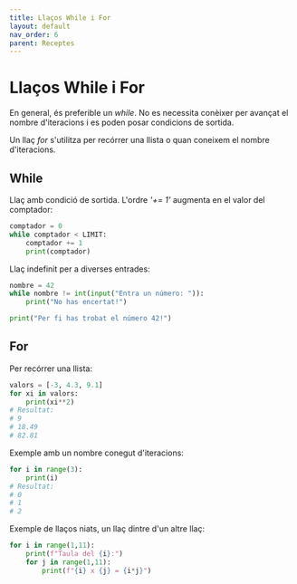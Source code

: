 ```yaml
---
title: Llaços While i For
layout: default
nav_order: 6
parent: Receptes
---
```


# Llaços While i For

En general, és preferible un *while*. No es necessita conèixer per avançat el nombre d'iteracions i es poden posar condicions de sortida.

Un llaç *for* s'utilitza per recórrer una llista o quan coneixem el nombre d'iteracions.

## While

Llaç amb condició de sortida. L'ordre *'+= 1'* augmenta en  el valor del comptador:

```python
comptador = 0
while comptador < LIMIT:
    comptador += 1
    print(comptador)
```

Llaç indefinit per a diverses entrades:

```python
nombre = 42
while nombre != int(input("Entra un número: ")):
    print("No has encertat!")

print("Per fi has trobat el número 42!")
```

## For

Per recórrer una llista:

```python
valors = [-3, 4.3, 9.1]
for xi in valors:
    print(xi**2)
# Resultat:
# 9
# 18.49
# 82.81
```

Exemple amb un nombre conegut d'iteracions:

```python
for i in range(3):
    print(i)
# Resultat:
# 0
# 1
# 2
```

Exemple de llaços niats, un llaç dintre d'un altre llaç:

```python
for i in range(1,11):
    print(f"Taula del {i}:")
    for j in range(1,11):
        print(f"{i} x {j} = {i*j}")
```
